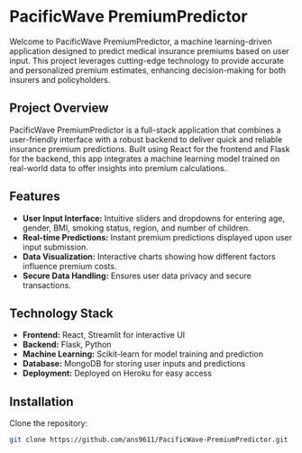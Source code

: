 # PacificWave PremiumPredictor

Welcome to PacificWave PremiumPredictor, a machine learning-driven application designed to predict medical insurance premiums based on user input. This project leverages cutting-edge technology to provide accurate and personalized premium estimates, enhancing decision-making for both insurers and policyholders.

## Project Overview

PacificWave PremiumPredictor is a full-stack application that combines a user-friendly interface with a robust backend to deliver quick and reliable insurance premium predictions. Built using React for the frontend and Flask for the backend, this app integrates a machine learning model trained on real-world data to offer insights into premium calculations.

## Features

- **User Input Interface:** Intuitive sliders and dropdowns for entering age, gender, BMI, smoking status, region, and number of children.
- **Real-time Predictions:** Instant premium predictions displayed upon user input submission.
- **Data Visualization:** Interactive charts showing how different factors influence premium costs.
- **Secure Data Handling:** Ensures user data privacy and secure transactions.

## Technology Stack

- **Frontend:** React, Streamlit for interactive UI
- **Backend:** Flask, Python
- **Machine Learning:** Scikit-learn for model training and prediction
- **Database:** MongoDB for storing user inputs and predictions
- **Deployment:** Deployed on Heroku for easy access

## Installation

Clone the repository:

```bash
git clone https://github.com/ans9611/PacificWave-PremiumPredictor.git
